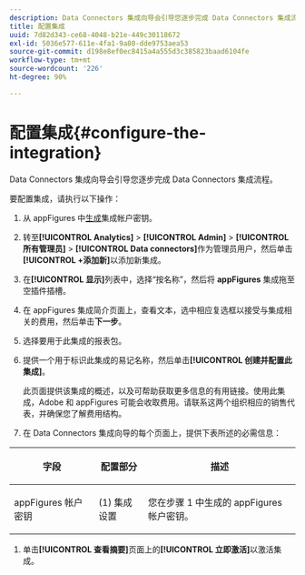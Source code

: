```yaml
---
description: Data Connectors 集成向导会引导您逐步完成 Data Connectors 集成流程。
title: 配置集成
uuid: 7d82d343-ce68-4048-b21e-449c30118672
exl-id: 5036e577-611e-4fa1-9a80-dde9753aea53
source-git-commit: d198e8ef0ec8415a4a555d3c385823baad6104fe
workflow-type: tm+mt
source-wordcount: '226'
ht-degree: 90%

---
```


# 配置集成{#configure-the-integration}

Data Connectors 集成向导会引导您逐步完成 Data Connectors 集成流程。

要配置集成，请执行以下操作：

1. 从 appFigures 中[生成](https://appfigures.com/support/faq/523/connecting-to-adobes-marketing-cloud)集成帐户密钥。
1. 转至&#x200B;**[!UICONTROL Analytics]** > **[!UICONTROL Admin]** > **[!UICONTROL 所有管理员]** > **[!UICONTROL Data connectors]**&#x200B;作为管理员用户，然后单击&#x200B;**[!UICONTROL +添加新]**&#x200B;以添加新集成。
1. 在&#x200B;**[!UICONTROL 显示]**&#x200B;列表中，选择“按名称”，然后将 **appFigures** 集成拖至空插件插槽。
1. 在 appFigures 集成简介页面上，查看文本，选中相应复选框以接受与集成相关的费用，然后单击&#x200B;**下一步**。
1. 选择要用于此集成的报表包。
1. 提供一个用于标识此集成的易记名称，然后单击&#x200B;**[!UICONTROL 创建并配置此集成]**。

   此页面提供该集成的概述，以及可帮助获取更多信息的有用链接。使用此集成，Adobe 和 appFigures 可能会收取费用。请联系这两个组织相应的销售代表，并确保您了解费用结构。
1. 在 Data Connectors 集成向导的每个页面上，提供下表所述的必需信息：

<table id="table_74EC1EEBE7A548AB878AA40187EBCD30"> 
 <thead> 
  <tr valign="top"> 
   <th colname="col2" class="entry"> <p> <b>字段</b> </p> </th> 
   <th colname="col03" class="entry"> <p> <b>配置部分</b> </p> </th> 
   <th colname="col3" class="entry"> <p> <b>描述</b> </p> </th> 
  </tr> 
 </thead>
 <tbody> 
  <tr valign="top"> 
   <td colname="col2"> <p>appFigures 帐户密钥 </p> </td> 
   <td colname="col03"> <p>(1) 集成设置 </p> </td> 
   <td colname="col3"> <p>您在步骤 1 中生成的 appFigures 帐户密钥。 </p> </td> 
  </tr> 
 </tbody> 
</table>

1. 单击&#x200B;**[!UICONTROL 查看摘要]**&#x200B;页面上的&#x200B;**[!UICONTROL 立即激活]**&#x200B;以激活集成。
